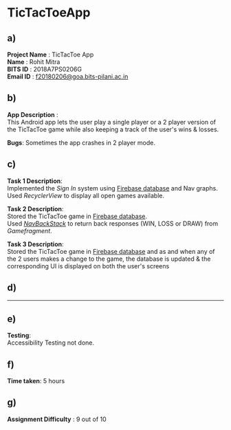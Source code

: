 # TicTacToeApp

## a)
**Project Name** : TicTacToe App  
**Name** : Rohit Mitra  
**BITS ID** : 2018A7PS0206G  
**Email ID** : f20180206@goa.bits-pilani.ac.in

## b)
**App Description** :    
This Android app lets the user play a single player or a 2 player version of the TicTacToe game while also keeping a track of the user's wins & losses. 

**Bugs**: Sometimes the app crashes in 2 player mode.  

## c)
**Task 1 Description**:  
Implemented the *Sign In* system using [Firebase database](https://firebase.google.com/docs) and Nav graphs.  
Used *RecyclerView* to display all open games available.

   
**Task 2 Description**:  
Stored the TicTacToe game in [Firebase database](https://firebase.google.com/docs).  
Used [*NavBackStack*](https://developer.android.com/guide/navigation/navigation-programmatic#returning_a_result) to return back responses (WIN, LOSS or DRAW) from *Gamefragment*.
   
**Task 3 Description**:  
Stored the TicTacToe game in [Firebase database](https://firebase.google.com/docs) and as and when any of the 2 users makes a change to the game, the database is updated & the corresponding UI is displayed on both the user's screens

## d)
------

## e)
**Testing**:     
Accessibility Testing not done.  

## f)
**Time taken**: 5 hours
    
## g)
**Assignment Difficulty** : 9 out of 10




